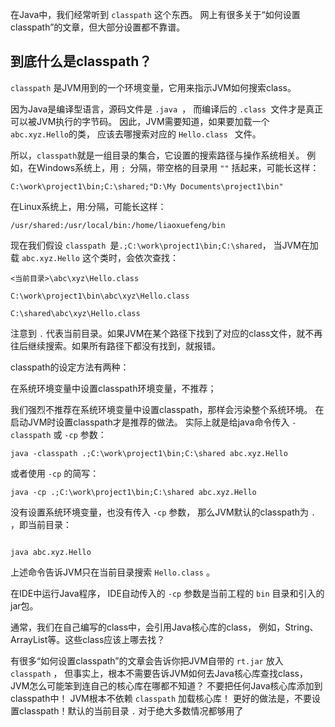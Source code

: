在Java中，我们经常听到 `classpath` 这个东西。
网上有很多关于“如何设置classpath”的文章，但大部分设置都不靠谱。

## 到底什么是classpath？

`classpath` 是JVM用到的一个环境变量，它用来指示JVM如何搜索class。

因为Java是编译型语言，源码文件是 `.java `，
而编译后的 `.class `文件才是真正可以被JVM执行的字节码。
因此，JVM需要知道，如果要加载一个` abc.xyz.Hello `的类，
应该去哪搜索对应的 `Hello.class ` 文件。

所以，`classpath`就是一组目录的集合，它设置的搜索路径与操作系统相关。
例如，在Windows系统上，用 `; `分隔，带空格的目录用 `""` 括起来，可能长这样：

```text
C:\work\project1\bin;C:\shared;"D:\My Documents\project1\bin"
```

在Linux系统上，用:分隔，可能长这样：

```text
/usr/shared:/usr/local/bin:/home/liaoxuefeng/bin

```
现在我们假设 `classpath `是`.;C:\work\project1\bin;C:\shared`，
当JVM在加载 `abc.xyz.Hello` 这个类时，会依次查找：

```text
<当前目录>\abc\xyz\Hello.class

C:\work\project1\bin\abc\xyz\Hello.class

C:\shared\abc\xyz\Hello.class
```


注意到 `.` 代表当前目录。如果JVM在某个路径下找到了对应的class文件，就不再往后继续搜索。如果所有路径下都没有找到，就报错。

classpath的设定方法有两种：

在系统环境变量中设置classpath环境变量，不推荐；

我们强烈不推荐在系统环境变量中设置classpath，那样会污染整个系统环境。
在启动JVM时设置classpath才是推荐的做法。
实际上就是给java命令传入 `-classpath` 或 `-cp` 参数：

```shell script
java -classpath .;C:\work\project1\bin;C:\shared abc.xyz.Hello

```

或者使用 `-cp` 的简写：

```shell script
java -cp .;C:\work\project1\bin;C:\shared abc.xyz.Hello
```

没有设置系统环境变量，也没有传入 `-cp` 参数，
那么JVM默认的classpath为 `.` ，即当前目录：

```text

java abc.xyz.Hello
```
上述命令告诉JVM只在当前目录搜索 `Hello.class` 。

在IDE中运行Java程序，
IDE自动传入的 `-cp` 参数是当前工程的 `bin` 目录和引入的jar包。

通常，我们在自己编写的class中，会引用Java核心库的class，
例如，String、ArrayList等。这些class应该上哪去找？

有很多“如何设置classpath”的文章会告诉你把JVM自带的 `rt.jar` 放入 `classpath` ，
但事实上，根本不需要告诉JVM如何去Java核心库查找class，
JVM怎么可能笨到连自己的核心库在哪都不知道？
不要把任何Java核心库添加到classpath中！
JVM根本不依赖 `classpath` 加载核心库！
更好的做法是，不要设置classpath！默认的当前目录 `.` 对于绝大多数情况都够用了

